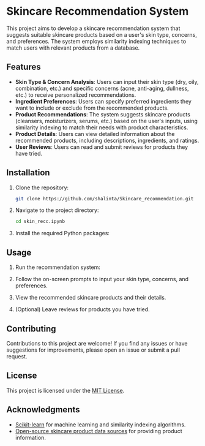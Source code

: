 # Skincare Recommendation System

This project aims to develop a skincare recommendation system that suggests suitable skincare products based on a user's skin type, concerns, and preferences. The system employs similarity indexing techniques to match users with relevant products from a database.

## Features

- **Skin Type & Concern Analysis**: Users can input their skin type (dry, oily, combination, etc.) and specific concerns (acne, anti-aging, dullness, etc.) to receive personalized recommendations.
- **Ingredient Preferences**: Users can specify preferred ingredients they want to include or exclude from the recommended products.
- **Product Recommendations**: The system suggests skincare products (cleansers, moisturizers, serums, etc.) based on the user's inputs, using similarity indexing to match their needs with product characteristics.
- **Product Details**: Users can view detailed information about the recommended products, including descriptions, ingredients, and ratings.
- **User Reviews**: Users can read and submit reviews for products they have tried.

## Installation

1. Clone the repository:

   ```bash
   git clone https://github.com/shalinta/Skincare_recommendation.git
   ```

2. Navigate to the project directory:

   ```bash
   cd skin_recc.ipynb
   ```

3. Install the required Python packages:

   

## Usage

1. Run the recommendation system:

2. Follow the on-screen prompts to input your skin type, concerns, and preferences.

3. View the recommended skincare products and their details.

4. (Optional) Leave reviews for products you have tried.

## Contributing

Contributions to this project are welcome! If you find any issues or have suggestions for improvements, please open an issue or submit a pull request.

## License

This project is licensed under the [MIT License](LICENSE).

## Acknowledgments

- [Scikit-learn](https://scikit-learn.org/) for machine learning and similarity indexing algorithms.
- [Open-source skincare product data sources](https://example.com/data-sources) for providing product information.
